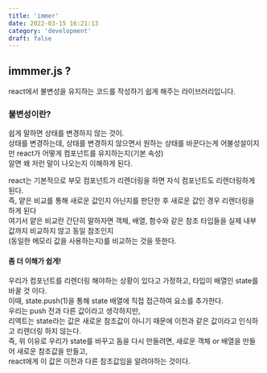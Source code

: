 ```yaml
---
title: 'immer'
date: 2022-03-15 16:21:13
category: 'development'
draft: false
---
```


## immmer.js ?

react에서 불변성을 유지하는 코드를 작성하기 쉽게 해주는 라이브러리입니다.<br />

### 불변성이란?

쉽게 말하면 상태를 변경하지 않는 것이.<br />
상태를 변경하는데, 상태를 변경하지 않으면서 원하는 상태를 바꾼다는게 어불성설이지만 react가 어떻게 컴포넌트를 유지하는지(기본 속성) <br />알면 왜 저런 말이 나오는지 이해하게 된다.

react는 기본적으로 부모 컴포넌트가 리렌더링을 하면 자식 컴포넌트도 리렌더링하게 된다.<br />
즉, 얕은 비교를 통해 새로운 값인지 아닌지를 판단한 후 새로운 값인 경우 리렌더링을 하게 된다<br />
여기서 얕은 비교란 간단히 말하자면 객체, 배열, 함수와 같은 참조 타입들을 실제 내부 값까지 비교하지 않고 동일 참조인지<br />
(동일한 메모리 값을 사용하는지)를 비교하는 것을 뜻한다.<br />

#### 좀 더 이해가 쉽게!

우리가 컴포넌트를 리렌더링 해야하는 상황이 있다고 가정하고, 타입이 배열인 state를 바꿀 것 이다.<br />
이때, state.push(1)을 통해 state 배열에 직접 접근하여 요소를 추가한다.<br />
우리는 push 전과 다른 값이라고 생각하지만, <br />
리엑트는 state라는 값은 새로운 참조값이 아니기 때문에 이전과 같은 값이라고 인식하고 리렌더링 하지 않는다.<br />
즉, 위 이유로 우리가 state를 바꾸고 돔을 다시 만들려면, 새로운 객체 or 배열을 만들어 새로운 참조값을 만들고, <br />
react에게 이 값은 이전과 다른 참조값임을 알려야하는 것이다.<br />
